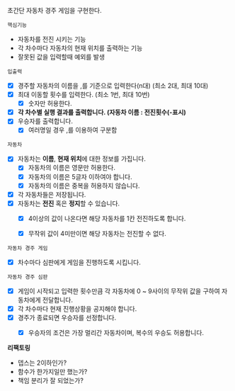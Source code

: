 초간단 자동차 경주 게임을 구현한다.

`핵심기능`
- 자동차를 전진 시키는 기능
- 각 차수마다 자동차의 현재 위치를 출력하는 기능
- 잘못된 값을 입력할때 예외를 발생

`입출력`
- [x] 경주할 자동차의 이름을 ,를 기준으로 입력한다(n대) (최소 2대, 최대 10대)
- [x] 최대 이동할 횟수를 입력한다. (최소 1번, 최대 10번)
  - [x] 숫자만 허용한다.
- [x] **각 차수별 실행 결과를 출력합니다. (자동차 이름 : 전진횟수(-표시)**
- [x] 우승자를 출력합니다.
  - [x] 여러명일 경우 ,를 이용하여 구분함

`자동차`
- [x] 자동차는 **이름**, **현재 위치**에 대한 정보를 가집니다.
  - [x] 자동차의 이름은 영문만 허용한다.
  - [x] 자동차의 이름은 5글자 이하여야 합니다.
  - [x] 자동차의 이름은 중복을 허용하지 않습니다.
- [x] 각 자동차들은 저장됩니다.
- [x] 자동차는 **전진** 혹은 **정지**할 수 있습니다.
  - [x] 4이상의 값이 나온다면 해당 자동차를 1칸 전진하도록 합니다.
  - [x] 무작위 값이 4미만이면 해당 자동차는 전진할 수 없다.


`자동차 경주 게임`
- [x] 차수마다 심판에게 게임을 진행하도록 시킵니다.

`자동차 경주 심판`
- [x] 게임이 시작되고 입력한 횟수만큼 각 자동차에 0 ~ 9사이의 무작위 값을 구하여 자동차에게 전달합니다.
- [x] 각 차수마다 현재 진행상황을 공지해야 합니다.
- [x] 경주가 종료되면 우승자를 선정합니다.
  - [x] 우승자의 조건은 가장 멀리간 자동차이며, 복수의 우승도 허용합니다.


**리팩토링**
- 뎁스는 2이하인가?
- 함수가 한가지일만 했는가?
- 책임 분리가 잘 되었는가?